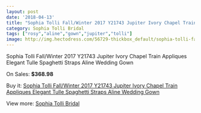 ```yaml
---
layout: post
date: '2018-04-13'
title: "Sophia Tolli Fall/Winter 2017 Y21743 Jupiter Ivory Chapel Train Appliques Elegant Tulle Spaghetti Straps Aline Wedding Gown"
category: Sophia Tolli Bridal
tags: ["rosy","aline","gown","jupiter","tolli"]
image: http://img.hectodress.com/56729-thickbox_default/sophia-tolli-fall-winter-2017-y21743-jupiter-ivory-chapel-train-appliques-elegant-tulle-spaghetti-straps-aline-wedding-gown.jpg
---
```

Sophia Tolli Fall/Winter 2017 Y21743 Jupiter Ivory Chapel Train Appliques Elegant Tulle Spaghetti Straps Aline Wedding Gown

On Sales: **$368.98**
<a href="https://www.hectodress.com/sophia-tolli-bridal/17646-sophia-tolli-fall-winter-2017-y21743-jupiter-ivory-chapel-train-appliques-elegant-tulle-spaghetti-straps-aline-wedding-gown.html"><amp-img layout="responsive" width="600" height="600" src="//img.hectodress.com/56729-thickbox_default/sophia-tolli-fall-winter-2017-y21743-jupiter-ivory-chapel-train-appliques-elegant-tulle-spaghetti-straps-aline-wedding-gown.jpg" alt="Sophia Tolli Fall/Winter 2017 Y21743 Jupiter Ivory Chapel Train Appliques Elegant Tulle Spaghetti Straps Aline Wedding Gown 0" /></a>
<a href="https://www.hectodress.com/sophia-tolli-bridal/17646-sophia-tolli-fall-winter-2017-y21743-jupiter-ivory-chapel-train-appliques-elegant-tulle-spaghetti-straps-aline-wedding-gown.html"><amp-img layout="responsive" width="600" height="600" src="//img.hectodress.com/56734-thickbox_default/sophia-tolli-fall-winter-2017-y21743-jupiter-ivory-chapel-train-appliques-elegant-tulle-spaghetti-straps-aline-wedding-gown.jpg" alt="Sophia Tolli Fall/Winter 2017 Y21743 Jupiter Ivory Chapel Train Appliques Elegant Tulle Spaghetti Straps Aline Wedding Gown 1" /></a>
<a href="https://www.hectodress.com/sophia-tolli-bridal/17646-sophia-tolli-fall-winter-2017-y21743-jupiter-ivory-chapel-train-appliques-elegant-tulle-spaghetti-straps-aline-wedding-gown.html"><amp-img layout="responsive" width="600" height="600" src="//img.hectodress.com/56733-thickbox_default/sophia-tolli-fall-winter-2017-y21743-jupiter-ivory-chapel-train-appliques-elegant-tulle-spaghetti-straps-aline-wedding-gown.jpg" alt="Sophia Tolli Fall/Winter 2017 Y21743 Jupiter Ivory Chapel Train Appliques Elegant Tulle Spaghetti Straps Aline Wedding Gown 2" /></a>
<a href="https://www.hectodress.com/sophia-tolli-bridal/17646-sophia-tolli-fall-winter-2017-y21743-jupiter-ivory-chapel-train-appliques-elegant-tulle-spaghetti-straps-aline-wedding-gown.html"><amp-img layout="responsive" width="600" height="600" src="//img.hectodress.com/56732-thickbox_default/sophia-tolli-fall-winter-2017-y21743-jupiter-ivory-chapel-train-appliques-elegant-tulle-spaghetti-straps-aline-wedding-gown.jpg" alt="Sophia Tolli Fall/Winter 2017 Y21743 Jupiter Ivory Chapel Train Appliques Elegant Tulle Spaghetti Straps Aline Wedding Gown 3" /></a>
<a href="https://www.hectodress.com/sophia-tolli-bridal/17646-sophia-tolli-fall-winter-2017-y21743-jupiter-ivory-chapel-train-appliques-elegant-tulle-spaghetti-straps-aline-wedding-gown.html"><amp-img layout="responsive" width="600" height="600" src="//img.hectodress.com/56731-thickbox_default/sophia-tolli-fall-winter-2017-y21743-jupiter-ivory-chapel-train-appliques-elegant-tulle-spaghetti-straps-aline-wedding-gown.jpg" alt="Sophia Tolli Fall/Winter 2017 Y21743 Jupiter Ivory Chapel Train Appliques Elegant Tulle Spaghetti Straps Aline Wedding Gown 4" /></a>
<a href="https://www.hectodress.com/sophia-tolli-bridal/17646-sophia-tolli-fall-winter-2017-y21743-jupiter-ivory-chapel-train-appliques-elegant-tulle-spaghetti-straps-aline-wedding-gown.html"><amp-img layout="responsive" width="600" height="600" src="//img.hectodress.com/56730-thickbox_default/sophia-tolli-fall-winter-2017-y21743-jupiter-ivory-chapel-train-appliques-elegant-tulle-spaghetti-straps-aline-wedding-gown.jpg" alt="Sophia Tolli Fall/Winter 2017 Y21743 Jupiter Ivory Chapel Train Appliques Elegant Tulle Spaghetti Straps Aline Wedding Gown 5" /></a>

Buy it: [Sophia Tolli Fall/Winter 2017 Y21743 Jupiter Ivory Chapel Train Appliques Elegant Tulle Spaghetti Straps Aline Wedding Gown](https://www.hectodress.com/sophia-tolli-bridal/17646-sophia-tolli-fall-winter-2017-y21743-jupiter-ivory-chapel-train-appliques-elegant-tulle-spaghetti-straps-aline-wedding-gown.html "Sophia Tolli Fall/Winter 2017 Y21743 Jupiter Ivory Chapel Train Appliques Elegant Tulle Spaghetti Straps Aline Wedding Gown")

View more: [Sophia Tolli Bridal](https://www.hectodress.com/364-sophia-tolli-bridal "Sophia Tolli Bridal")